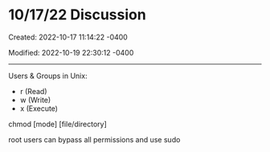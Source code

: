 # 10/17/22 Discussion

Created: 2022-10-17 11:14:22 -0400

Modified: 2022-10-19 22:30:12 -0400

---

Users & Groups in Unix:

-   r (Read)
-   w (Write)
-   x (Execute)



chmod [mode] [file/directory]



root users can bypass all permissions and use sudo

